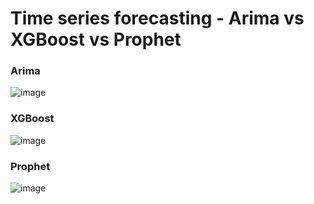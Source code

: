 # Time series forecasting - Arima vs XGBoost vs Prophet

### Arima
![image](https://github.com/user-attachments/assets/09910cda-551b-4d5c-8ef3-405eeee80a16)

### XGBoost
![image](https://github.com/user-attachments/assets/1b850b12-e2cc-473e-955f-872a13ca902f)

### Prophet
![image](https://github.com/user-attachments/assets/237d8a57-2d7d-4da6-8166-c0cc29e02313)

